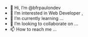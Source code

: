 - 👋 Hi, I’m @bfrpaulondev
- 👀 I’m interested in Web Developer , 
- 🌱 I’m currently learning ...
- 💞️ I’m looking to collaborate on ...
- 📫 How to reach me ...

<!---  
bfrpaulondev/bfrpaulondev is a ✨ special ✨ repository because its `README.md` (this file) appears on your GitHub profile.
You can click the Preview link to take a look at your changes.
--->
